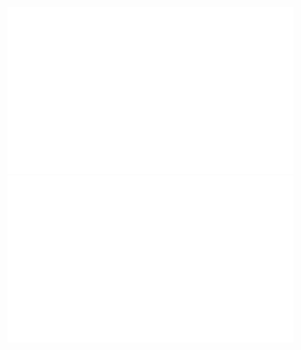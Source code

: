 ![](https://raw.githubusercontent.com/Tjorven-Liebe/github-stats/master/generated/languages.svg#gh-dark-mode-only)
![](https://raw.githubusercontent.com/Tjorven-Liebe/github-stats/master/generated/languages.svg#gh-light-mode-only)
